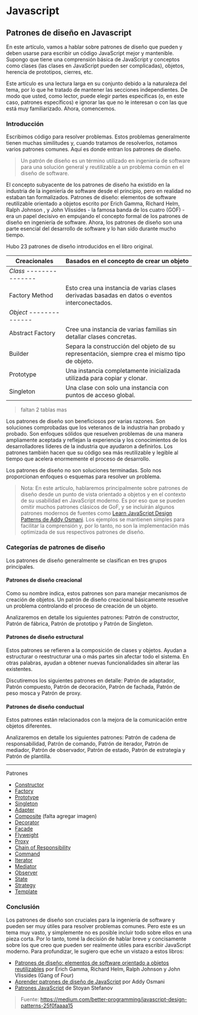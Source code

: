 # Javascript

## Patrones de diseño en Javascript

En este artículo, vamos a hablar sobre patrones de diseño que pueden y deben usarse para escribir un código JavaScript 
mejor y mantenible. Supongo que tiene una comprensión básica de JavaScript y conceptos como clases (las clases en 
JavaScript pueden ser complicadas), objetos, herencia de prototipos, cierres, etc.

Este artículo es una lectura larga en su conjunto debido a la naturaleza del tema, por lo que he tratado de mantener 
las secciones independientes. De modo que usted, como lector, puede elegir partes específicas (o, en este caso, 
patrones específicos) e ignorar las que no le interesan o con las que está muy familiarizado. Ahora, comencemos.

### Introducción

Escribimos código para resolver problemas. Estos problemas generalmente tienen muchas similitudes y, cuando tratamos de 
resolverlos, notamos varios patrones comunes. Aquí es donde entran los patrones de diseño.

> Un patrón de diseño es un término utilizado en ingeniería de software para una solución general y reutilizable a un problema común en el diseño de software.

El concepto subyacente de los patrones de diseño ha existido en la industria de la ingeniería de software desde el 
principio, pero en realidad no estaban tan formalizados. Patrones de diseño: elementos de software reutilizable 
orientado a objetos escrito por Erich Gamma, Richard Helm, Ralph Johnson , y John Vlissides - la famosa banda de los 
cuatro (GOF) -era un papel decisivo en empujando el concepto formal de los patrones de diseño en ingeniería de software. 
Ahora, los patrones de diseño son una parte esencial del desarrollo de software y lo han sido durante mucho tiempo.

Hubo 23 patrones de diseño introducidos en el libro original.

Creacionales | Basados en el concepto de crear un objeto 
--- | ---
*Class* --------------- |  
Factory Method | Esto crea una instancia de varias clases derivadas basadas en datos o eventos interconectados.
*Object* -------------- |
Abstract Factory | Cree una instancia de varias familias sin detallar clases concretas.
Builder | Separa la construcción del objeto de su representación, siempre crea el mismo tipo de objeto.
Prototype | Una instancia completamente inicializada utilizada para copiar y clonar.
Singleton | Una clase con solo una instancia con puntos de acceso global.

> faltan 2 tablas mas


Los patrones de diseño son beneficiosos por varias razones. Son soluciones comprobadas que los veteranos de la 
industria han probado y probado. Son enfoques sólidos que resuelven problemas de una manera ampliamente aceptada y 
reflejan la experiencia y los conocimientos de los desarrolladores líderes de la industria que ayudaron a definirlos. 
Los patrones también hacen que su código sea más reutilizable y legible al tiempo que acelera enormemente el proceso de 
desarrollo.

Los patrones de diseño no son soluciones terminadas. Solo nos proporcionan enfoques o esquemas para resolver un problema.

> Nota: En este artículo, hablaremos principalmente sobre patrones de diseño desde un punto de vista orientado a objetos y en el contexto de su usabilidad en JavaScript moderno. Es por eso que se pueden omitir muchos patrones clásicos de GoF, y se incluirán algunos patrones modernos de fuentes como [Learn JavaScript Design Patterns de Addy Osmani](https://addyosmani.com/resources/essentialjsdesignpatterns/book/). Los ejemplos se mantienen simples para facilitar la comprensión y, por lo tanto, no son la implementación más optimizada de sus respectivos patrones de diseño.


### Categorías de patrones de diseño

Los patrones de diseño generalmente se clasifican en tres grupos principales.

#### Patrones de diseño creacional
Como su nombre indica, estos patrones son para manejar mecanismos de creación de objetos. Un patrón de diseño 
creacional básicamente resuelve un problema controlando el proceso de creación de un objeto.

Analizaremos en detalle los siguientes patrones: Patrón de constructor, Patrón de fábrica, Patrón de prototipo y Patrón de Singleton.

#### Patrones de diseño estructural
Estos patrones se refieren a la composición de clases y objetos. Ayudan a estructurar o reestructurar una o más partes 
sin afectar todo el sistema. En otras palabras, ayudan a obtener nuevas funcionalidades sin alterar las existentes.

Discutiremos los siguientes patrones en detalle: Patrón de adaptador, Patrón compuesto, Patrón de decoración, Patrón de 
fachada, Patrón de peso mosca y Patrón de proxy.

#### Patrones de diseño conductual
Estos patrones están relacionados con la mejora de la comunicación entre objetos diferentes.

Analizaremos en detalle los siguientes patrones: Patrón de cadena de responsabilidad, Patrón de comando, Patrón de 
iterador, Patrón de mediador, Patrón de observador, Patrón de estado, Patrón de estrategia y Patrón de plantilla.

------

Patrones

 * [Constructor](/patrones/constructor.md)
 * [Factory](/patrones/factory.md)
 * [Prototype](/patrones/prototype.md)
 * [Singleton](/patrones/singleton.md)
 * [Adapter](/patrones/adapter.md)
 * [Composite](/patrones/composite.md) (falta agregar imagen)
 * [Decorator](/patrones/decorator.md)
 * [Facade](/patrones/facade.md)
 * [Flyweight](/patrones/flyweight.md)
 * [Proxy](/patrones/proxy.md)
 * [Chain of Responsibility](/patrones/chain_of_responsibility.md)
 * [Command](/patrones/command.md)
 * [Iterator](/patrones/iterator.md)
 * [Mediator](/patrones/mediator.md)
 * [Observer](/patrones/observer.md)
 * [State](/patrones/state.md)
 * [Strategy](/patrones/strategy.md)
 * [Template](/patrones/template.md)


### Conclusión

Los patrones de diseño son cruciales para la ingeniería de software y pueden ser muy útiles para resolver problemas comunes. Pero este es un tema muy vasto, y simplemente no es posible incluir todo sobre ellos en una pieza corta. Por lo tanto, tomé la decisión de hablar breve y concisamente sobre los que creo que pueden ser realmente útiles para escribir JavaScript moderno. Para profundizar, le sugiero que eche un vistazo a estos libros:

* [Patrones de diseño: elementos de software orientado a objetos reutilizables](https://en.wikipedia.org/wiki/Design_Patterns) por Erich Gamma, Richard Helm, Ralph Johnson y John Vlissides (Gang of Four)
* [Aprender patrones de diseño de JavaScript](https://addyosmani.com/resources/essentialjsdesignpatterns/book/) por Addy Osmani
* [Patrones JavaScript](http://www.amazon.com/JavaScript-Patterns-Stoyan-Stefanov/dp/0596806752) de Stoyan Stefanov


> Fuente: https://medium.com/better-programming/javascript-design-patterns-25f0faaaa15
